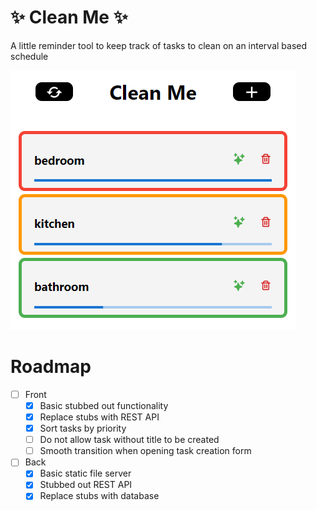 # ✨ Clean Me ✨

A little reminder tool to keep track of tasks to clean on an interval based schedule

![](./images/mainUI.png)

# Roadmap
- [ ] Front
  - [X] Basic stubbed out functionality
  - [X] Replace stubs with REST API
  - [X] Sort tasks by priority
  - [ ] Do not allow task without title to be created
  - [ ] Smooth transition when opening task creation form
- [ ] Back
  - [X] Basic static file server
  - [X] Stubbed out REST API
  - [X] Replace stubs with database